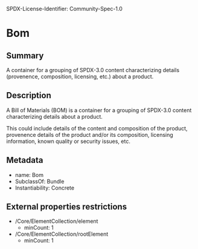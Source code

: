SPDX-License-Identifier: Community-Spec-1.0

# Bom

## Summary

A container for a grouping of SPDX-3.0 content characterizing details
(provenence, composition, licensing, etc.) about a product.

## Description

A Bill of Materials (BOM) is a container for a grouping of SPDX-3.0 content
characterizing details about a product.

This could include details of the content and composition of the product,
provenence details of the product and/or
its composition, licensing information, known quality or security issues, etc.

## Metadata

- name: Bom
- SubclassOf: Bundle
- Instantiability: Concrete

## External properties restrictions

- /Core/ElementCollection/element
  - minCount: 1
- /Core/ElementCollection/rootElement
  - minCount: 1

